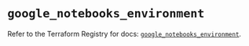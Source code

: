# `google_notebooks_environment`

Refer to the Terraform Registry for docs: [`google_notebooks_environment`](https://registry.terraform.io/providers/hashicorp/google/6.48.0/docs/resources/notebooks_environment).
